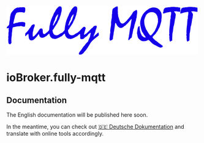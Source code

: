 ![Logo](../../admin/fully-mqtt_500.png)

# ioBroker.fully-mqtt

## Documentation

The English documentation will be published here soon.

In the meantime, you can check out [🇩🇪 Deutsche Dokumentation](../de/README.md) and translate with online tools accordingly.
